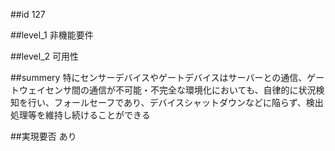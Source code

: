 ##id
127

##level_1
非機能要件

##level_2
可用性

##summery
特にセンサーデバイスやゲートデバイスはサーバーとの通信、ゲートウェイセンサ間の通信が不可能・不完全な環境化においても、自律的に状況検知を行い、フォールセーフであり、デバイスシャットダウンなどに陥らず、検出処理等を維持し続けることができる

##実現要否
あり

